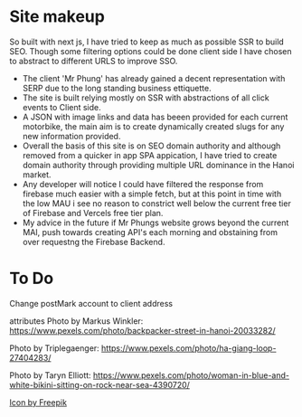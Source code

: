 # Site makeup
So built with next js, I have tried to keep as much as possible SSR to build SEO.
Though some filtering options could be done client side I have chosen to abstract to different URLS to improve SSO.
- The client 'Mr Phung' has already gained a decent representation with SERP due to the long standing business ettiquette.
- The site is built relying mostly on SSR with abstractions of all click events to Client side.
- A JSON with image links and data has beeen provided for each current motorbike, the main aim is to create dynamically created slugs for any new information provided.
- Overall the basis of this site is on SEO domain authority and although removed from a quicker in app SPA appication, I have tried to create domain authority through providing multiple URL dominance in the Hanoi market.
- Any developer will notice I could have filtered the response from firebase much easier with a simple fetch, but at this point in time with the low MAU i see no reason to constrict well below the current free tier of Firebase and Vercels free tier plan.
- My advice in the future if Mr Phungs website grows beyond the current MAI, push towards creating API's each morning and obstaining from over requestng the Firebase Backend.


# To Do
Change postMark account to client address

attributes
Photo by Markus Winkler: https://www.pexels.com/photo/backpacker-street-in-hanoi-20033282/

Photo by Triplegaenger: https://www.pexels.com/photo/ha-giang-loop-27404283/

Photo by Taryn Elliott: https://www.pexels.com/photo/woman-in-blue-and-white-bikini-sitting-on-rock-near-sea-4390720/

<a href="https://www.freepik.com/icons/camera">Icon by Freepik</a>